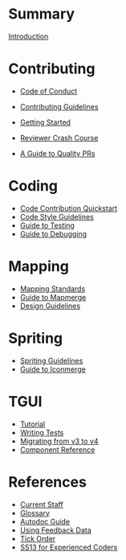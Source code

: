 # Summary

[Introduction](./index.md)

# Contributing

- [Code of Conduct](./contributing/code_of_conduct.md)
- [Contributing Guidelines](./contributing/guidelines.md)

- [Getting Started](./getting_started.md)

- [Reviewer Crash Course](./contributing/reviewer.md)
- [A Guide to Quality PRs](./contributing/quality_prs.md)

# Coding

- [Code Contribution Quickstart](./coding/quickstart.md)
- [Code Style Guidelines]()
- [Guide to Testing]()
- [Guide to Debugging](./coding/debugging.md)

# Mapping

- [Mapping Standards](./mapping/standards.md)
- [Guide to Mapmerge]()
- [Design Guidelines](./mapping/design.md)

# Spriting

- [Spriting Guidelines]()
- [Guide to Iconmerge]()

# TGUI

- [Tutorial](./tgui/tutorial-and-examples.md)
- [Writing Tests](./tgui/writing-tests.md)
- [Migrating from v3 to v4](./tgui/migration-to-v4-from-v3.md)
- [Component Reference](./tgui/component-reference.md)

# References

- [Current Staff](./references/current_staff.md)
- [Glossary](./references/glossary.md)
- [Autodoc Guide](./coding/autodoc.md)
- [Using Feedback Data](./references/feedback_data.md)
- [Tick Order](./references/tick_order.md)
- [SS13 for Experienced Coders](./guides/ss13_for_experienced_coders.md)
